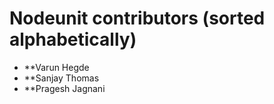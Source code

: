 Nodeunit contributors (sorted alphabetically)
============================================

* **Varun Hegde
* **Sanjay Thomas
* **Pragesh Jagnani
